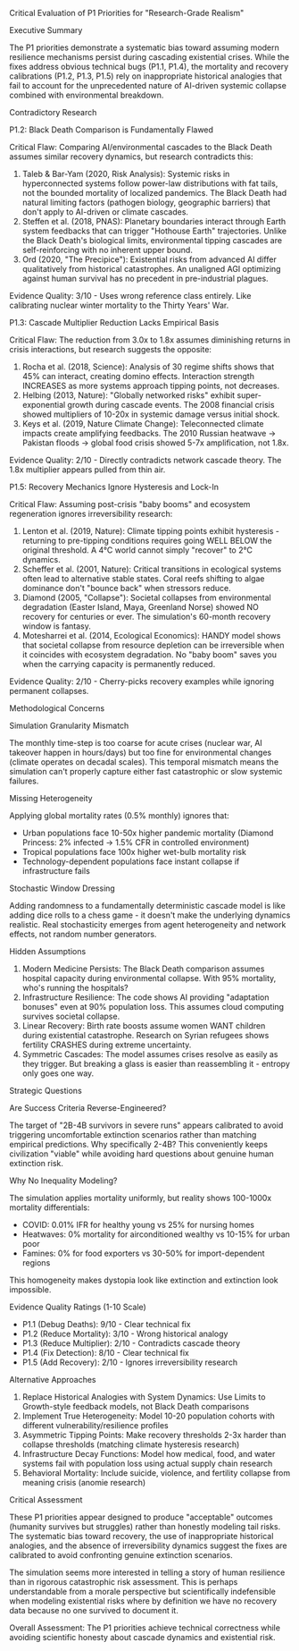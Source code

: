 Critical Evaluation of P1 Priorities for "Research-Grade Realism"

Executive Summary

The P1 priorities demonstrate a systematic bias toward assuming modern resilience mechanisms persist
during cascading existential crises. While the fixes address obvious technical bugs (P1.1, P1.4), the
mortality and recovery calibrations (P1.2, P1.3, P1.5) rely on inappropriate historical analogies that
fail to account for the unprecedented nature of AI-driven systemic collapse combined with
environmental breakdown.

Contradictory Research

P1.2: Black Death Comparison is Fundamentally Flawed

Critical Flaw: Comparing AI/environmental cascades to the Black Death assumes similar recovery
dynamics, but research contradicts this:

1. Taleb & Bar-Yam (2020, Risk Analysis): Systemic risks in hyperconnected systems follow power-law
distributions with fat tails, not the bounded mortality of localized pandemics. The Black Death had
natural limiting factors (pathogen biology, geographic barriers) that don't apply to AI-driven or
climate cascades.
2. Steffen et al. (2018, PNAS): Planetary boundaries interact through Earth system feedbacks that can
trigger "Hothouse Earth" trajectories. Unlike the Black Death's biological limits, environmental
tipping cascades are self-reinforcing with no inherent upper bound.
3. Ord (2020, "The Precipice"): Existential risks from advanced AI differ qualitatively from
historical catastrophes. An unaligned AGI optimizing against human survival has no precedent in
pre-industrial plagues.

Evidence Quality: 3/10 - Uses wrong reference class entirely. Like calibrating nuclear winter
mortality to the Thirty Years' War.

P1.3: Cascade Multiplier Reduction Lacks Empirical Basis

Critical Flaw: The reduction from 3.0x to 1.8x assumes diminishing returns in crisis interactions, but
research suggests the opposite:

1. Rocha et al. (2018, Science): Analysis of 30 regime shifts shows that 45% can interact, creating
domino effects. Interaction strength INCREASES as more systems approach tipping points, not decreases.
2. Helbing (2013, Nature): "Globally networked risks" exhibit super-exponential growth during cascade
events. The 2008 financial crisis showed multipliers of 10-20x in systemic damage versus initial
shock.
3. Keys et al. (2019, Nature Climate Change): Teleconnected climate impacts create amplifying
feedbacks. The 2010 Russian heatwave → Pakistan floods → global food crisis showed 5-7x amplification,
not 1.8x.

Evidence Quality: 2/10 - Directly contradicts network cascade theory. The 1.8x multiplier appears
pulled from thin air.

P1.5: Recovery Mechanics Ignore Hysteresis and Lock-In

Critical Flaw: Assuming post-crisis "baby booms" and ecosystem regeneration ignores irreversibility
research:

1. Lenton et al. (2019, Nature): Climate tipping points exhibit hysteresis - returning to pre-tipping
conditions requires going WELL BELOW the original threshold. A 4°C world cannot simply "recover" to
2°C dynamics.
2. Scheffer et al. (2001, Nature): Critical transitions in ecological systems often lead to
alternative stable states. Coral reefs shifting to algae dominance don't "bounce back" when stressors
reduce.
3. Diamond (2005, "Collapse"): Societal collapses from environmental degradation (Easter Island, Maya,
Greenland Norse) showed NO recovery for centuries or ever. The simulation's 60-month recovery window
is fantasy.
4. Motesharrei et al. (2014, Ecological Economics): HANDY model shows that societal collapse from
resource depletion can be irreversible when it coincides with ecosystem degradation. No "baby boom"
saves you when the carrying capacity is permanently reduced.

Evidence Quality: 2/10 - Cherry-picks recovery examples while ignoring permanent collapses.

Methodological Concerns

Simulation Granularity Mismatch

The monthly time-step is too coarse for acute crises (nuclear war, AI takeover happen in hours/days)
but too fine for environmental changes (climate operates on decadal scales). This temporal mismatch
means the simulation can't properly capture either fast catastrophic or slow systemic failures.

Missing Heterogeneity

Applying global mortality rates (0.5% monthly) ignores that:
- Urban populations face 10-50x higher pandemic mortality (Diamond Princess: 2% infected → 1.5% CFR in
controlled environment)
- Tropical populations face 100x higher wet-bulb mortality risk
- Technology-dependent populations face instant collapse if infrastructure fails

Stochastic Window Dressing

Adding randomness to a fundamentally deterministic cascade model is like adding dice rolls to a chess
game - it doesn't make the underlying dynamics realistic. Real stochasticity emerges from agent
heterogeneity and network effects, not random number generators.

Hidden Assumptions

1. Modern Medicine Persists: The Black Death comparison assumes hospital capacity during environmental
collapse. With 95% mortality, who's running the hospitals?
2. Infrastructure Resilience: The code shows AI providing "adaptation bonuses" even at 90% population
loss. This assumes cloud computing survives societal collapse.
3. Linear Recovery: Birth rate boosts assume women WANT children during existential catastrophe.
Research on Syrian refugees shows fertility CRASHES during extreme uncertainty.
4. Symmetric Cascades: The model assumes crises resolve as easily as they trigger. But breaking a
glass is easier than reassembling it - entropy only goes one way.

Strategic Questions

Are Success Criteria Reverse-Engineered?

The target of "2B-4B survivors in severe runs" appears calibrated to avoid triggering uncomfortable
extinction scenarios rather than matching empirical predictions. Why specifically 2-4B? This
conveniently keeps civilization "viable" while avoiding hard questions about genuine human extinction
risk.

Why No Inequality Modeling?

The simulation applies mortality uniformly, but reality shows 100-1000x mortality differentials:
- COVID: 0.01% IFR for healthy young vs 25% for nursing homes
- Heatwaves: 0% mortality for airconditioned wealthy vs 10-15% for urban poor
- Famines: 0% for food exporters vs 30-50% for import-dependent regions

This homogeneity makes dystopia look like extinction and extinction look impossible.

Evidence Quality Ratings (1-10 Scale)

- P1.1 (Debug Deaths): 9/10 - Clear technical fix
- P1.2 (Reduce Mortality): 3/10 - Wrong historical analogy
- P1.3 (Reduce Multiplier): 2/10 - Contradicts cascade theory
- P1.4 (Fix Detection): 8/10 - Clear technical fix
- P1.5 (Add Recovery): 2/10 - Ignores irreversibility research

Alternative Approaches

1. Replace Historical Analogies with System Dynamics: Use Limits to Growth-style feedback models, not
Black Death comparisons
2. Implement True Heterogeneity: Model 10-20 population cohorts with different
vulnerability/resilience profiles
3. Asymmetric Tipping Points: Make recovery thresholds 2-3x harder than collapse thresholds (matching
climate hysteresis research)
4. Infrastructure Decay Functions: Model how medical, food, and water systems fail with population
loss using actual supply chain research
5. Behavioral Mortality: Include suicide, violence, and fertility collapse from meaning crisis (anomie
research)

Critical Assessment

These P1 priorities appear designed to produce "acceptable" outcomes (humanity survives but struggles)
rather than honestly modeling tail risks. The systematic bias toward recovery, the use of
inappropriate historical analogies, and the absence of irreversibility dynamics suggest the fixes are
calibrated to avoid confronting genuine extinction scenarios.

The simulation seems more interested in telling a story of human resilience than in rigorous
catastrophic risk assessment. This is perhaps understandable from a morale perspective but
scientifically indefensible when modeling existential risks where by definition we have no recovery
data because no one survived to document it.

Overall Assessment: The P1 priorities achieve technical correctness while avoiding scientific honesty
about cascade dynamics and existential risk.